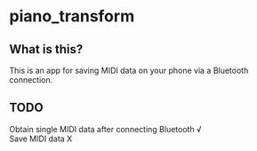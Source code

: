# piano_transform

## What is this?

  This is an app for saving MIDI data on your phone via a Bluetooth connection.

## TODO
   Obtain single MIDI data after connecting Bluetooth √
   <br>
   Save MIDI data X
